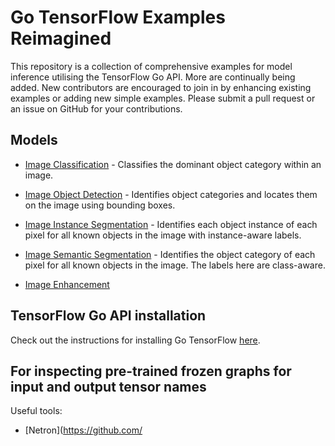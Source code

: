 # Go TensorFlow Examples Reimagined

This repository is a collection of comprehensive examples for model inference utilising the TensorFlow Go API. More are continually being added. New contributors are encouraged to join in by enhancing existing examples or adding new simple examples. Please submit a pull request or an issue on GitHub for your contributions.

## Models

- [Image Classification](image_classification) - Classifies the dominant object category within an image.

- [Image Object Detection](image_object_detection) - Identifies object categories and locates them on the image using bounding boxes.

- [Image Instance Segmentation](image_instance_segmentation) - Identifies each object instance of each pixel for all known objects in the image with instance-aware labels.

- [Image Semantic Segmentation](image_semantic_segmentation) - Identifies the object category of each pixel for all known objects in the image. The labels here are class-aware.

- [Image Enhancement](image_semantic_segmentation)

## TensorFlow Go API installation

Check out the instructions for installing Go TensorFlow [here](https://www.tensorflow.org/install/lang_go).

## For inspecting pre-trained frozen graphs for input and output tensor names

Useful tools:

- [Netron](https://github.com/